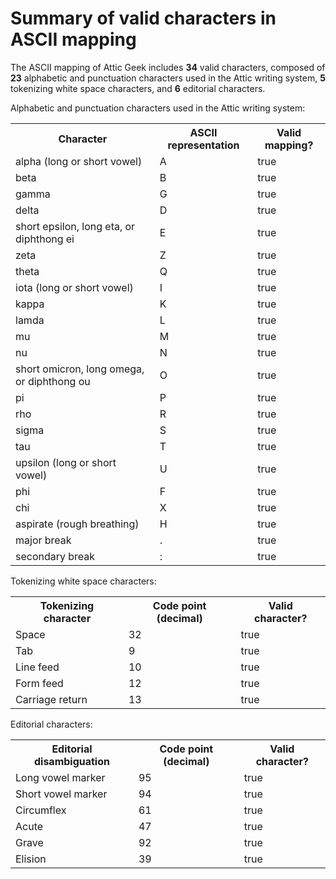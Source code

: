 # Summary of valid characters in ASCII mapping

The ASCII mapping of Attic Geek includes <strong concordion:assertEquals="countValidChars()">34</strong> valid characters, composed of <strong concordion:assertEquals="countXcriptionChars()">23</strong> alphabetic and punctuation characters used in the Attic writing system, <strong concordion:assertEquals="countWhitespaceChars()">5</strong>
tokenizing white space characters, and <strong concordion:assertEquals="countEditorialChars()">6</strong> editorial characters.

Alphabetic and punctuation characters used in the Attic writing system:

<table concordion:execute="#result = isValidString(#src)">

<tr>
  <th  >Character </th>
  <th concordion:set="#src" >ASCII representation</th>
  <th concordion:assertEquals="#result">Valid mapping?</th>
</tr>
<tr><td>alpha (long or short vowel)</td><td>A</td><td>true</td></tr>
<tr><td>beta</td><td>B</td><td>true</td></tr>
<tr><td>gamma</td><td>G</td><td>true</td></tr>
<tr><td>delta</td><td>D</td><td>true</td></tr>
<tr><td>short epsilon, long eta, or diphthong ei</td><td>E</td><td>true</td></tr>
<tr><td>zeta</td><td>Z</td><td>true</td></tr>
<tr><td>theta</td><td>Q</td><td>true</td></tr>
<tr><td>iota (long or short vowel)</td><td>I</td><td>true</td></tr>
<tr><td>kappa</td><td>K</td><td>true</td></tr>
<tr><td>lamda</td><td>L</td><td>true</td></tr>
<tr><td>mu</td><td>M</td><td>true</td></tr>
<tr><td>nu</td><td>N</td><td>true</td></tr>
<tr><td>short omicron, long omega, or diphthong ou</td><td>O</td><td>true</td></tr>
<tr><td>pi</td><td>P</td><td>true</td></tr>
<tr><td>rho</td><td>R</td><td>true</td></tr>
<tr><td>sigma</td><td>S</td><td>true</td></tr>
<tr><td>tau</td><td>T</td><td>true</td></tr>
<tr><td>upsilon (long or short vowel)</td><td>U</td><td>true</td></tr>
<tr><td>phi</td><td>F</td><td>true</td></tr>
<tr><td>chi</td><td>X</td><td>true</td></tr>
<tr><td>aspirate (rough breathing)</td><td>H</td><td>true</td></tr>
<tr><td>major break</td><td>.</td><td>true</td></tr>
<tr><td>secondary break</td><td>:</td><td>true</td></tr>
</table>


Tokenizing white space characters:

<table concordion:execute="#result = isValidCP(#src)">

<tr>
  <th>Tokenizing character</th>
   <th concordion:set="#src">Code point (decimal)</th>
  <th concordion:assertEquals="#result">Valid character?</th>
</tr>

<tr><td>Space</td><td>32</td><td>true</td></tr>
<tr><td>Tab</td><td>9</td><td>true</td></tr>
<tr><td>Line feed</td><td>10</td><td>true</td></tr>
<tr><td>Form feed</td><td>12</td><td>true</td></tr>
<tr><td>Carriage return</td><td>13</td><td>true</td></tr>
</table>


Editorial characters:

<table concordion:execute="#result = isValidCP(#src)">
<tr>
  <th>Editorial disambiguation</th>
   <th concordion:set="#src">Code point (decimal)</th>
  <th concordion:assertEquals="#result">Valid character?</th>
</tr>
<tr><td>Long vowel marker</td><td>95</td><td>true</td></tr>
<tr><td>Short vowel marker</td><td>94</td><td>true</td></tr>

<tr><td>Circumflex</td><td>61</td><td>true</td></tr>
<tr><td>Acute</td><td>47</td><td>true</td></tr>
<tr><td>Grave</td><td>92</td><td>true</td></tr>
<tr><td>Elision</td><td>39</td><td>true</td></tr>
</table>
